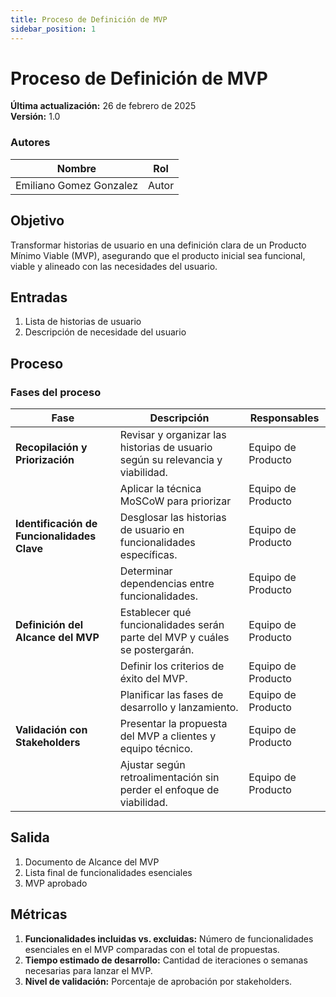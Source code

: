 ```yaml
---
title: Proceso de Definición de MVP  
sidebar_position: 1
---
```


# Proceso de Definición de MVP

**Última actualización:** 26 de febrero de 2025  
**Versión:** 1.0

### Autores
| Nombre                            | Rol       |
| --------------------------------- | --------- |
| Emiliano Gomez Gonzalez             | Autor     | 

## Objetivo  
Transformar historias de usuario en una definición clara de un Producto Mínimo Viable (MVP), asegurando que el producto inicial sea funcional, viable y alineado con las necesidades del usuario.

## Entradas  
1. Lista de historias de usuario   
2. Descripción de necesidade del usuario  

## Proceso  

### Fases del proceso  

| Fase          | Descripción | Responsables |
|--------------|------------|--------------|
| **Recopilación y Priorización** | Revisar y organizar las historias de usuario según su relevancia y viabilidad. | Equipo de Producto |
|  | Aplicar la técnica MoSCoW para priorizar  | Equipo de Producto |
| **Identificación de Funcionalidades Clave** | Desglosar las historias de usuario en funcionalidades específicas. | Equipo de Producto |
|  | Determinar dependencias entre funcionalidades. | Equipo de Producto |
| **Definición del Alcance del MVP** | Establecer qué funcionalidades serán parte del MVP y cuáles se postergarán. | Equipo de Producto |
|  | Definir los criterios de éxito del MVP. | Equipo de Producto |
|  | Planificar las fases de desarrollo y lanzamiento. | Equipo de Producto |
| **Validación con Stakeholders** | Presentar la propuesta del MVP a clientes y equipo técnico. | Equipo de Producto |
|  | Ajustar según retroalimentación sin perder el enfoque de viabilidad. | Equipo de Producto |

## Salida  
1. Documento de Alcance del MVP  
2. Lista final de funcionalidades esenciales 
3. MVP aprobado

## Métricas  
1. **Funcionalidades incluidas vs. excluidas:** Número de funcionalidades esenciales en el MVP comparadas con el total de propuestas.
2. **Tiempo estimado de desarrollo:** Cantidad de iteraciones o semanas necesarias para lanzar el MVP.
3. **Nivel de validación:** Porcentaje de aprobación por stakeholders.


